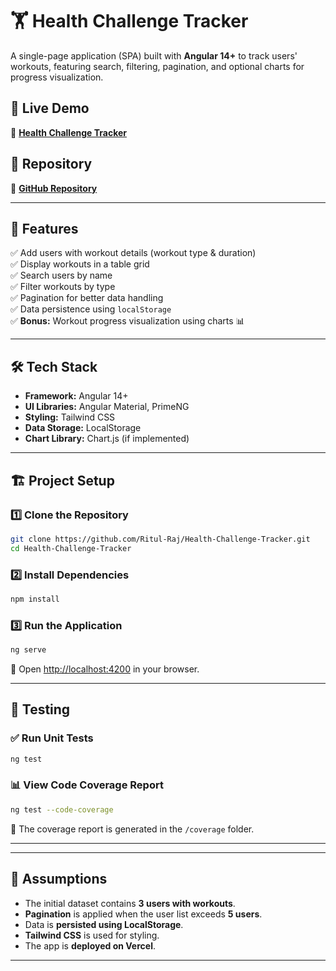 # 🏋️ Health Challenge Tracker  

A single-page application (SPA) built with **Angular 14+** to track users' workouts, featuring search, filtering, pagination, and optional charts for progress visualization.

## 🚀 Live Demo  
🔗 **[Health Challenge Tracker](https://health-challenge-tracker-nine.vercel.app/)**  

## 📂 Repository  
🔗 **[GitHub Repository](https://github.com/Ritul-Raj/Health-Challenge-Tracker)**  

---

## 📌 Features  

✅ Add users with workout details (workout type & duration)  
✅ Display workouts in a table grid  
✅ Search users by name  
✅ Filter workouts by type  
✅ Pagination for better data handling  
✅ Data persistence using `localStorage`  
✅ **Bonus:** Workout progress visualization using charts 📊  

---

## 🛠️ Tech Stack  

- **Framework:** Angular 14+  
- **UI Libraries:** Angular Material, PrimeNG  
- **Styling:** Tailwind CSS  
- **Data Storage:** LocalStorage  
- **Chart Library:** Chart.js (if implemented)  

---

## 🏗️ Project Setup  

### 1️⃣ Clone the Repository  
```sh
git clone https://github.com/Ritul-Raj/Health-Challenge-Tracker.git
cd Health-Challenge-Tracker
```

### 2️⃣ Install Dependencies  
```sh
npm install
```

### 3️⃣ Run the Application  
```sh
ng serve
```
🔹 Open [http://localhost:4200](http://localhost:4200) in your browser.  

---

## 🧪 Testing  

### ✅ Run Unit Tests  
```sh
ng test
```

### 📊 View Code Coverage Report  
```sh
ng test --code-coverage
```
🔹 The coverage report is generated in the `/coverage` folder.  

---

---

## 📌 Assumptions  

- The initial dataset contains **3 users with workouts**.  
- **Pagination** is applied when the user list exceeds **5 users**.  
- Data is **persisted using LocalStorage**.  
- **Tailwind CSS** is used for styling.  
- The app is **deployed on Vercel**.  

---






